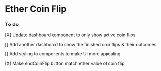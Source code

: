 # Ether Coin Flip

### To do

[X] Update dashboard component to only show active coin flips

[] Add another dashboard to show the finished coin flips & their outcomes

[] Add styling to components to make UI more appealing

[X] Make endCoinFlip button match ether value of coin flip